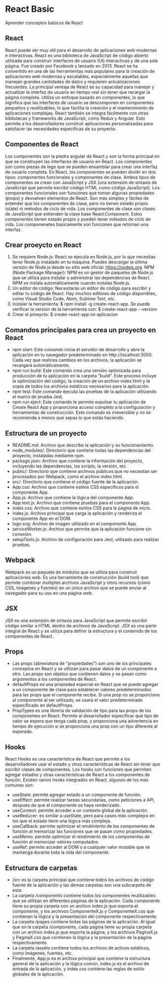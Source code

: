 # React Basic

Aprender conceptos basicos de React

## React

React puede ser muy útil para el desarrollo de aplicaciones web modernas e interactivas. React es una biblioteca de JavaScript de código abierto utilizada para construir interfaces de usuario (UI) interactivas y de una sola página. Fue creado por Facebook y lanzado en 2013. React se ha convertido en una de las herramientas más populares para la creación de aplicaciones web modernas y escalables, especialmente aquellas que manejan grandes cantidades de datos y requieren actualizaciones frecuentes. La principal ventaja de React es su capacidad para manejar y actualizar la interfaz de usuario en tiempo real sin tener que recargar la página completa. Utiliza un enfoque basado en componentes, lo que significa que las interfaces de usuario se descomponen en componentes pequeños y reutilizables, lo que facilita la creación y el mantenimiento de aplicaciones complejas. React también se integra fácilmente con otras bibliotecas y frameworks de JavaScript, como Redux y Angular. Esto permite a los desarrolladores construir aplicaciones personalizadas para satisfacer las necesidades específicas de su proyecto.

## Componentes de React

Los componentes son la piedra angular de React y son la forma principal en que se construyen las interfaces de usuario en React. Los componentes son como piezas de lego que se pueden ensamblar para crear una interfaz de usuario completa. En React, los componentes se pueden dividir en dos tipos: componentes funcionales y componentes de clase. Ambos tipos de componentes se crean con JavaScript y JSX (una extensión de sintaxis de JavaScript que permite escribir código HTML como código JavaScript). Los componentes funcionales son funciones que toman algunas propiedades (props) y devuelven elementos de React. Son más simples y fáciles de entender que los componentes de clase, pero no tienen estado propio (state) ni métodos de ciclo de vida. Los componentes de clase son clases de JavaScript que extienden la clase base React.Component. Estos componentes tienen estado propio y pueden tener métodos de ciclo de vida. Los componenetes basicamente son funciones que retornan una interfaz.

## Crear proeycto en React

1. Se requiere Node.js: React se ejecuta en Node.js, por lo que necesitas tener Node.js instalado en tu máquina. Puedes descargar la última versión de Node.js desde su sitio web oficial: https://nodejs.org. NPM (Node Package Manager): NPM es un gestor de paquetes de Node.js que se utiliza para instalar y administrar las dependencias de React. NPM se instala automáticamente cuando instalas Node.js.
2. Un editor de código: Necesitarás un editor de código para escribir y editar tu código de React. Hay muchos editores de código disponibles, como Visual Studio Code, Atom, Sublime Text, etc.
3. Instalar la herramienta: $ npm install -g create-react-app. Se puede verificar la version de la herramienta con: $ create-react-app --version
4. Crear el proeycto: $ create-react-app mi-aplicacion

## Comandos principales para crea un proyecto en React

- npm start: Este comando inicia el servidor de desarrollo y abre la aplicación en tu navegador predeterminado en http://localhost:3000. Cada vez que realices cambios en los archivos, la aplicación se recargará automáticamente.
- npm run build: Este comando crea una versión optimizada para producción de tu aplicación en la carpeta "build". Este proceso incluye la optimización del código, la creación de un archivo index.html y la copia de todos los archivos estáticos necesarios para la aplicación.
- npm test: Este comando ejecuta las pruebas de la aplicación utilizando el marco de prueba Jest.
- npm run eject: Este comando te permite expulsar tu aplicación de Create React App y proporciona acceso completo a la configuración y herramientas de construcción. Este comando es irreversible y no se recomienda a menos que sepas lo que estás haciendo.

## Estructura de un proyecto

- README.md: Archivo que describe la aplicación y su funcionamiento.
- node_modules/: Directorio que contiene todas las dependencias del proyecto, instaladas mediante npm.
- package.json: Archivo que contiene la información del proyecto, incluyendo las dependencias, los scripts, la versión, etc.
- public/: Directorio que contiene archivos públicos que no necesitan ser procesados por Webpack, como el archivo index.html.
- src/: Directorio que contiene el código fuente de la aplicación.
- App.css: Archivo que contiene estilos CSS específicos para el componente App.
- App.js: Archivo que contiene la lógica del componente App.
- App.test.js: Archivo que contiene pruebas para el componente App.
- index.css: Archivo que contiene estilos CSS para la página de inicio.
- index.js: Archivo principal que carga la aplicación y renderiza el componente App en el DOM.
- logo.svg: Archivo de imagen utilizado en el componente App.
- serviceWorker.js: Archivo que permite que la aplicación funcione sin conexión.
- setupTests.js: Archivo de configuración para Jest, utilizado para realizar pruebas.

## Webpack

Webpack es un paquete de módulos que se utiliza para construir aplicaciones web. Es una herramienta de construcción (build tool) que permite combinar múltiples archivos JavaScript y otros recursos (como CSS, imágenes y fuentes) en un único archivo que se puede enviar al navegador para su uso en una página web.

## JSX

JSX es una extensión de sintaxis para JavaScript que permite escribir código similar a HTML dentro de archivos de JavaScript. JSX es una parte integral de React y se utiliza para definir la estructura y el contenido de los componentes de React.

## Props

- Las props (abreviatura de "propiedades") son uno de los principales conceptos en React y se utilizan para pasar datos de un componente a otro. Las props son objetos que contienen datos y se pasan como argumentos a los componentes de React.
- defaultProps es una propiedad especial en React que se puede agregar a un componente de clase para establecer valores predeterminados para las props que el componente recibe. Si una prop no se proporciona al componente al ser utilizado, se usará el valor predeterminado especificado en defaultProps.
- PropTypes es una librería de validación de tipo para las props de los componentes en React. Permite al desarrollador especificar qué tipo de valor se espera que tenga cada prop, y proporciona una advertencia en tiempo de ejecución si se proporciona una prop con un tipo diferente al esperado.

## Hooks

React Hooks es una característica de React que permite a los desarrolladores usar el estado y otras características de React sin tener que escribir clases de componentes. Los hooks son funciones que permiten agregar estados y otras características de React a los componentes de función. Existen varios hooks integrados en React, algunos de los más comunes son:

- useState: permite agregar estado a un componente de función.
- useEffect: permite realizar tareas secundarias, como peticiones a API, después de que el componente se haya renderizado.
- useContext: permite acceder a un contexto global de la aplicación.
- useReducer: es similar a useState, pero para casos más complejos en los que el estado tiene una lógica más compleja.
- useCallback: permite optimizar el rendimiento de los componentes de función al memorizar las funciones que se pasan como propiedades.
- useMemo: permite optimizar el rendimiento de los componentes de función al memorizar valores computados.
- useRef: permite acceder al DOM o a cualquier valor mutable que se mantenga durante toda la vida del componente.

## Estructura de carpetas

- /src es la carpeta principal que contiene todos los archivos de código fuente de la aplicación y las demas carpetas son una subcarpeta de esta.
- La carpeta /components contiene todos los componentes reutilizables que se utilizan en diferentes páginas de la aplicación. Cada componente tiene su propia carpeta con un archivo index.js que exporta el componente, y los archivos ComponenteX.js y ComponenteX.css que contienen la lógica y la presentación del componente respectivamente.
- La carpeta /pages contiene todas las páginas de la aplicación. Al igual que en la carpeta /components, cada página tiene su propia carpeta con un archivo index.js que exporta la página, y los archivos PaginaX.js y PaginaX.css que contienen la lógica y la presentación de la página respectivamente.
- La carpeta /assets contiene todos los archivos de activos estáticos, como imágenes, fuentes, etc.
- Finalmente, App.js es el archivo principal que contiene la estructura general de la aplicación y la lógica común, index.js es el archivo de entrada de la aplicación, y index.css contiene las reglas de estilo globales de la aplicación.
